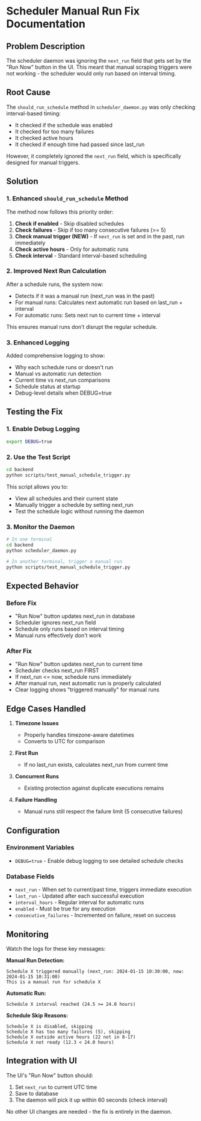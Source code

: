 # Scheduler Manual Run Fix Documentation

## Problem Description

The scheduler daemon was ignoring the `next_run` field that gets set by the "Run Now" button in the UI. This meant that manual scraping triggers were not working - the scheduler would only run based on interval timing.

## Root Cause

The `should_run_schedule` method in `scheduler_daemon.py` was only checking interval-based timing:
- It checked if the schedule was enabled
- It checked for too many failures
- It checked active hours
- It checked if enough time had passed since last_run

However, it completely ignored the `next_run` field, which is specifically designed for manual triggers.

## Solution

### 1. Enhanced `should_run_schedule` Method

The method now follows this priority order:

1. **Check if enabled** - Skip disabled schedules
2. **Check failures** - Skip if too many consecutive failures (>= 5)
3. **Check manual trigger (NEW)** - If `next_run` is set and in the past, run immediately
4. **Check active hours** - Only for automatic runs
5. **Check interval** - Standard interval-based scheduling

### 2. Improved Next Run Calculation

After a schedule runs, the system now:
- Detects if it was a manual run (next_run was in the past)
- For manual runs: Calculates next automatic run based on last_run + interval
- For automatic runs: Sets next run to current time + interval

This ensures manual runs don't disrupt the regular schedule.

### 3. Enhanced Logging

Added comprehensive logging to show:
- Why each schedule runs or doesn't run
- Manual vs automatic run detection
- Current time vs next_run comparisons
- Schedule status at startup
- Debug-level details when DEBUG=true

## Testing the Fix

### 1. Enable Debug Logging
```bash
export DEBUG=true
```

### 2. Use the Test Script
```bash
cd backend
python scripts/test_manual_schedule_trigger.py
```

This script allows you to:
- View all schedules and their current state
- Manually trigger a schedule by setting next_run
- Test the schedule logic without running the daemon

### 3. Monitor the Daemon
```bash
# In one terminal
cd backend
python scheduler_daemon.py

# In another terminal, trigger a manual run
python scripts/test_manual_schedule_trigger.py
```

## Expected Behavior

### Before Fix
- "Run Now" button updates next_run in database
- Scheduler ignores next_run field
- Schedule only runs based on interval timing
- Manual runs effectively don't work

### After Fix
- "Run Now" button updates next_run to current time
- Scheduler checks next_run FIRST
- If next_run <= now, schedule runs immediately
- After manual run, next automatic run is properly calculated
- Clear logging shows "triggered manually" for manual runs

## Edge Cases Handled

1. **Timezone Issues**
   - Properly handles timezone-aware datetimes
   - Converts to UTC for comparison

2. **First Run**
   - If no last_run exists, calculates next_run from current time

3. **Concurrent Runs**
   - Existing protection against duplicate executions remains

4. **Failure Handling**
   - Manual runs still respect the failure limit (5 consecutive failures)

## Configuration

### Environment Variables
- `DEBUG=true` - Enable debug logging to see detailed schedule checks

### Database Fields
- `next_run` - When set to current/past time, triggers immediate execution
- `last_run` - Updated after each successful execution
- `interval_hours` - Regular interval for automatic runs
- `enabled` - Must be true for any execution
- `consecutive_failures` - Incremented on failure, reset on success

## Monitoring

Watch the logs for these key messages:

**Manual Run Detection:**
```
Schedule X triggered manually (next_run: 2024-01-15 10:30:00, now: 2024-01-15 10:31:00)
This is a manual run for schedule X
```

**Automatic Run:**
```
Schedule X interval reached (24.5 >= 24.0 hours)
```

**Schedule Skip Reasons:**
```
Schedule X is disabled, skipping
Schedule X has too many failures (5), skipping  
Schedule X outside active hours (22 not in 8-17)
Schedule X not ready (12.3 < 24.0 hours)
```

## Integration with UI

The UI's "Run Now" button should:
1. Set `next_run` to current UTC time
2. Save to database
3. The daemon will pick it up within 60 seconds (check interval)

No other UI changes are needed - the fix is entirely in the daemon.